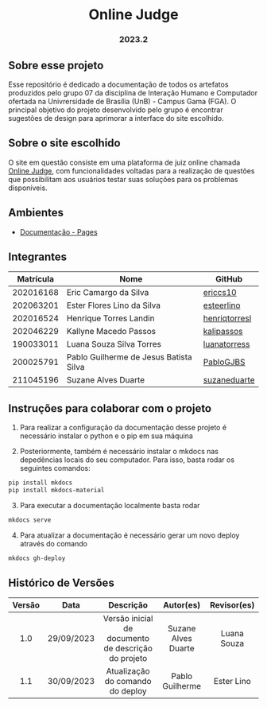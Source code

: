<h1 align="center"> Online Judge  </h1>
<h3 align="center"> 2023.2 </h3>

## Sobre esse projeto

Esse repositório é dedicado a documentação de todos os artefatos produzidos pelo grupo 07 da disciplina de Interação Humano e Computador ofertada na Univrersidade de Brasília (UnB) - Campus Gama (FGA). O principal objetivo do projeto desenvolvido pelo grupo é encontrar sugestões de design para aprimorar a interface do site escolhido.

## Sobre o site escolhido

O site em questão consiste em uma plataforma de juiz online chamada [Online Judge](https://onlinejudge.org/index.php), com funcionalidades voltadas para a realização de questões que possibilitam aos usuários testar suas soluções para os problemas disponíveis.

## Ambientes

- [Documentação - Pages](https://interacao-humano-computador.github.io/2023.2-OnlineJudge/)

## Integrantes

| Matrícula | Nome                                   | GitHub                                            |
| --------- | -------------------------------------- | ------------------------------------------------- |
| 202016168 | Eric Camargo da Silva                  | [ericcs10](https://github.com/ericcs10)           |
| 202063201 | Ester Flores Lino da Silva             | [esteerlino](https://github.com/esteerlino)       |
| 202016524 | Henrique Torres Landin                 | [henriqtorresl](https://github.com/henriqtorresl) |
| 202046229 | Kallyne Macedo Passos                  | [kalipassos](https://github.com/kalipassos)       |
| 190033011 | Luana Souza Silva Torres               | [luanatorress](https://github.com/luanatorress)   |
| 200025791 | Pablo Guilherme de Jesus Batista Silva | [PabloGJBS](https://github.com/PabloGJBS)         |
| 211045196 | Suzane Alves Duarte                    | [suzaneduarte](https://github.com/suzaneduarte)   |

## Instruções para colaborar com o projeto

1. Para realizar a configuração da documentação desse projeto é necessário instalar o python e o pip em sua máquina

2. Posteriormente, também é necessário instalar o mkdocs nas depedências locais do seu computador. Para isso, basta rodar os seguintes comandos:

```bash
pip install mkdocs
pip install mkdocs-material
```

3. Para executar a documentação localmente basta rodar

```bash
mkdocs serve
```

4. Para atualizar a documentação é necessário gerar um novo deploy através do comando

```bash
mkdocs gh-deploy
```

## Histórico de Versões

| Versão |    Data    |                      Descrição                      |      Autor(es)      | Revisor(es)  |
| :----: | :--------: | :-------------------------------------------------: | :-----------------: | :----------: |
|  1.0   | 29/09/2023 | Versão inicial de documento de descrição do projeto | Suzane Alves Duarte | Luana Souza  |
|  1.1   | 30/09/2023 |          Atualização do comando do deploy           |   Pablo Guilherme   | Ester Lino |
